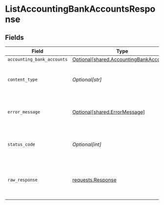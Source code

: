 # ListAccountingBankAccountsResponse


## Fields

| Field                                                                                        | Type                                                                                         | Required                                                                                     | Description                                                                                  |
| -------------------------------------------------------------------------------------------- | -------------------------------------------------------------------------------------------- | -------------------------------------------------------------------------------------------- | -------------------------------------------------------------------------------------------- |
| `accounting_bank_accounts`                                                                   | [Optional[shared.AccountingBankAccounts]](undefined/models/shared/accountingbankaccounts.md) | :heavy_minus_sign:                                                                           | Success                                                                                      |
| `content_type`                                                                               | *Optional[str]*                                                                              | :heavy_check_mark:                                                                           | HTTP response content type for this operation                                                |
| `error_message`                                                                              | [Optional[shared.ErrorMessage]](undefined/models/shared/errormessage.md)                     | :heavy_minus_sign:                                                                           | Your `query` parameter was not correctly formed                                              |
| `status_code`                                                                                | *Optional[int]*                                                                              | :heavy_check_mark:                                                                           | HTTP response status code for this operation                                                 |
| `raw_response`                                                                               | [requests.Response](https://requests.readthedocs.io/en/latest/api/#requests.Response)        | :heavy_minus_sign:                                                                           | Raw HTTP response; suitable for custom response parsing                                      |